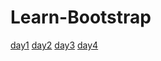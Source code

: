 # Learn-Bootstrap
<a href="https://wyn4cx.github.io/Learn-Bootstrap/day1">day1</a>
<a href="https://wyn4cx.github.io/Learn-Bootstrap/day2">day2</a>
<a href="https://wyn4cx.github.io/Learn-Bootstrap/day3">day3</a>
<a href="https://wyn4cx.github.io/Learn-Bootstrap/day4">day4</a>

